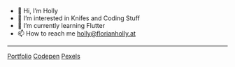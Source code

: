 - 👋 Hi, I’m Holly
- 👀 I’m interested in Knifes and Coding Stuff
- 🌱 I’m currently learning Flutter
- 📫 How to reach me holly@florianholly.at
---
[Portfolio](https://florianholly.at/)
[Codepen](https://codepen.io/FlorianHolly)
[Pexels](https://www.pexels.com/de-de/@florian-holly-2584321)
